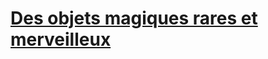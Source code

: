 ﻿---
!LinkItem
Link: l5r_magic_hd.md
NameLink: <!--NameLink-->[Des objets magiques rares et merveilleux](hd_l5r_magic.md)<!--/NameLink-->
Id: l5r_index_hd.md#des-objets-magiques-rares-et-merveilleux
ParentLink: l5r_index_hd.md#les-cinq-royaumes--les-règles-spécifiques
Name: Des objets magiques rares et merveilleux
ParentName: 'Les Cinq Royaumes : Les règles spécifiques'
Attributes:
  NameLink: '[Des objets magiques rares et merveilleux](hd_l5r_magic.md)'
  Markdown: >+
    ## <!--NameLink-->[Des objets magiques rares et merveilleux](hd_l5r_magic.md)<!--/NameLink-->

AttributesDictionary: >+
  NameLink: '[Des objets magiques rares et merveilleux](hd_l5r_magic.md)'

  Markdown: >+

    ## <!--NameLink-->[Des objets magiques rares et merveilleux](hd_l5r_magic.md)<!--/NameLink-->



---




# [Des objets magiques rares et merveilleux](hd_l5r_magic.md)



